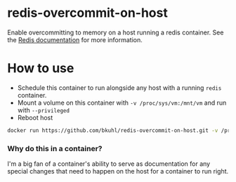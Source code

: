 # redis-overcommit-on-host

Enable overcommitting to memory on a host running a redis container.  See the [Redis documentation](https://redis.io/topics/faq#background-saving-fails-with-a-fork-error-under-linux-even-if-i-have-a-lot-of-free-ram) for more information.

# How to use

 * Schedule this container to run alongside any host with a running `redis` container.
 * Mount a volume on this container with `-v /proc/sys/vm:/mnt/vm` and run with `--privileged`
 * Reboot host
 
```sh
docker run https://github.com/bkuhl/redis-overcommit-on-host.git -v /proc/sys/vm:/mnt/vm --privileged
```
 
### Why do this in a container?

I'm a big fan of a container's ability to serve as documentation for any special changes that need to happen on the host for a container to run right.  
